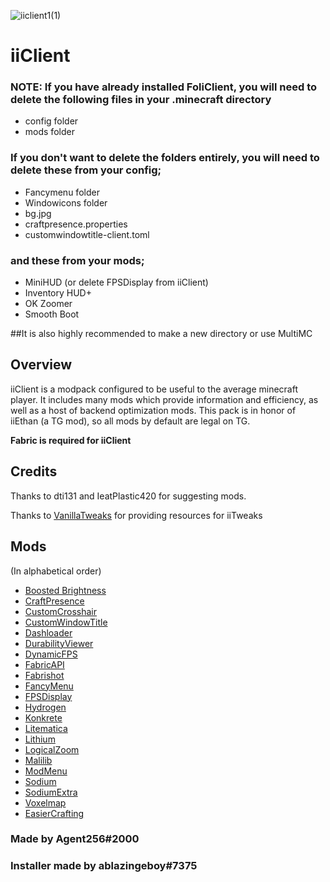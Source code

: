 ![iiclient1(1)](https://user-images.githubusercontent.com/75437825/126908387-d575d190-20d1-4add-8581-bd8cf95a1f1d.png)
# iiClient

### NOTE: If you have already installed **FoliClient**, you will need to **delete the following files in your .minecraft directory**
- config folder
- mods folder

### If you don't want to delete the folders entirely, you will need to delete these from your config;
- Fancymenu folder
- Windowicons folder
- bg.jpg
- craftpresence.properties
- customwindowtitle-client.toml

### and these from your mods;

- MiniHUD (or delete FPSDisplay from iiClient)
- Inventory HUD+ 
- OK Zoomer
- Smooth Boot

##It is also highly recommended to make a new directory or use MultiMC

## Overview

iiClient is a modpack configured to be useful to the average minecraft player. It includes many mods which provide information and efficiency, as well as a host of backend optimization mods. This pack is in honor of iiEthan (a TG mod), so all mods by default are legal on TG.

**Fabric is required for iiClient**

## Credits

Thanks to dti131 and IeatPlastic420 for suggesting mods.

Thanks to [VanillaTweaks](https://vanillatweaks.net/) for providing resources for iiTweaks

## Mods

(In alphabetical order)

- [Boosted Brightness](https://www.curseforge.com/minecraft/mc-mods/boosted-brightness/) 
- [CraftPresence](https://www.curseforge.com/minecraft/mc-mods/craftpresence) 
- [CustomCrosshair](https://www.curseforge.com/minecraft/mc-mods/custom-crosshair-mod/) 
- [CustomWindowTitle](https://www.curseforge.com/minecraft/mc-mods/custom-window-title) 
- [Dashloader](https://modrinth.com/mod/dashloader) 
- [DurabilityViewer](https://www.curseforge.com/minecraft/mc-mods/giselbaers-durability-viewer) 
- [DynamicFPS](https://www.curseforge.com/minecraft/mc-mods/dynamic-fps) 
- [FabricAPI](https://www.curseforge.com/minecraft/mc-mods/fabric-api)
- [Fabrishot](https://modrinth.com/mod/fabrishot) 
- [FancyMenu](https://www.curseforge.com/minecraft/mc-mods/fancymenu-fabric) 
- [FPSDisplay](https://www.curseforge.com/minecraft/mc-mods/fpsdisplay/) 
- [Hydrogen](https://github.com/CaffeineMC/hydrogen-fabric) 
- [Konkrete](https://www.curseforge.com/minecraft/mc-mods/konkrete-fabric/) 
- [Litematica](https://www.curseforge.com/minecraft/mc-mods/litematica) 
- [Lithium](https://www.curseforge.com/minecraft/mc-mods/lithium) 
- [LogicalZoom](https://www.curseforge.com/minecraft/mc-mods/logical-zoom) 
- [Malilib](https://www.curseforge.com/minecraft/mc-mods/malilib/) 
- [ModMenu](https://www.curseforge.com/minecraft/mc-mods/modmenu) 
- [Sodium](https://modrinth.com/mod/sodium/) 
- [SodiumExtra](https://www.curseforge.com/minecraft/mc-mods/sodium-extra) 
- [Voxelmap](https://www.curseforge.com/minecraft/mc-mods/voxelmap) 
- [EasierCrafting](https://modrinth.com/mod/easiercrafting) 

### Made by Agent256#2000

### Installer made by ablazingeboy#7375


